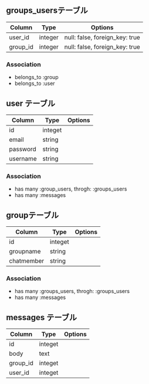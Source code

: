 ## groups_usersテーブル

|Column|Type|Options|
|------|----|-------|
|user_id|integer|null: false, foreign_key: true|
|group_id|integer|null: false, foreign_key: true|

### Association
- belongs_to :group
- belongs_to :user

## user テーブル
|Column|Type|Options|
|------|----|-------|
|id|integet|
|email|string|
|password|string|
|username|string|

### Association
- has many :group_users, throgh: :groups_users
- has many :messages

## groupテーブル
|Column|Type|Options|
|------|----|-------|
|id|integet|
|groupname|string|
|chatmember|string|

### Association
- has many :groups_users, throgh: :groups_users
- has many :messages

## messages テーブル
 |Column|Type|Options|
|------|----|-------|
|id|integet|
|body|text|
|group_id|integet|
|user_id|integet
